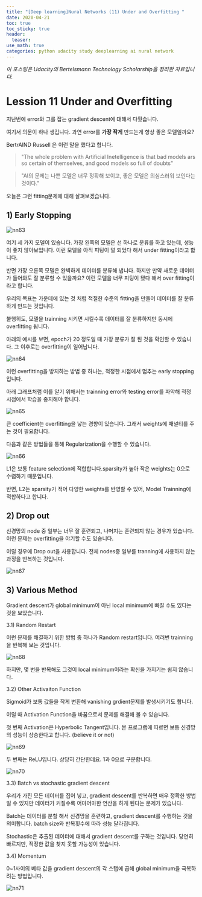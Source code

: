 ```yaml
---
title: "[Deep learning]Nural Networks (11) Under and Overfitting "
date: 2020-04-21
toc: true
toc_sticky: true
header:
  teaser: 
use_math: true
categories: python udacity study deeplearning ai nural network
---
```



*이 포스팅은 Udacity의 Bertelsmann Technology Scholarship을 정리한 자료입니다.*  


# Lession 11 Under and Overfitting 

지난번에 error와 그를 잡는 gradient descent에 대해서 다뤘습니다. 

여기서 의문이 하나 생깁니다. 과연 error를 **가장 작게** 만드는게 항상 좋은 모델일까요? 

BertrAIND Russell 은 이런 말을 했다고 합니다. 

> "The whole problem with Artificial Inetelligence is that bad models ars so certain of themselves, and good models so full of doubts"

> "AI의 문제는 나쁜 모델은 너무 정확해 보이고, 좋은 모델은 의심스러워 보인다는 것이다."

오늘은 그런 fitting문제에 대해 살펴보겠습니다.


## 1) Early Stopping

![nn63](https://drive.google.com/uc?id=1VSp6tkcqxT54Sx1QcPjB8XmWonxgsTSY)

여기 세 가지 모델이 있습니다. 가장 왼쪽의 모델은 선 하나로 분류를 하고 있는데, 성능이 좋지 않아보입니다. 이런 모델을 아직 피팅이 덜 되었다 해서 under fitting이라고 합니다.

반면 가장 오른쪽 모델은 완벽하게 데이터를 분류해 냅니다. 하지만 만약 새로운 데이터가 들어와도 잘 분류할 수 있을까요? 이런 모델을 너무 피팅이 됐다 해서 over fitting이라고 합니다.

우리의 목표는 가운데에 있는 것 처럼 적절한 수준의 fitting을 만들어 데이터를 잘 분류하게 만드는 것입니다.

불행히도, 모델을 trainning 시키면 시킬수록 데이터를 잘 분류하지만 동시에 overfitting 됩니다.

아래의 예시를 보면, epoch가 20 정도일 때 가장 분류가 잘 된 것을 확인할 수 있습니다. 그 이후로는 overfitting이 일어납니다. 

![nn64](https://drive.google.com/uc?id=1pBr_54H2UoadEMZwmgKCsBkuuVgK_VCN)

이런 overfitting을 방지하는 방법 중 하나는, 적정한 시점에서 멈추는 early stopping입니다.

아래 그래프처럼 이를 알기 위해서는 trainning error와 testing error를 파악해 적정 시점에서 학습을 중지해야 합니다.

![nn65](https://drive.google.com/uc?id=18GOiUpIXp5TOB3kBoi4Nkx6JPlKX7pOx)

큰 coefficient는 overfitting을 낳는 경향이 있습니다. 그래서 weights에 패널티를 주는 것이 필요합니다. 

다음과 같은 방법들을 통해 Regularization을 수행할 수 있습니다. 

![nn66](https://drive.google.com/uc?id=1NZJ7YFxiJCgwjdEnvH5zv0wvMeMOy0Zx)

L1은 보통 feature selection에 적합합니다.sparsity가 높아 작은 weights는 0으로 수렴하기 때문입니다.

반면, L2는 sparsity가 적어 다양한 weights를 반영할 수 있어, Model Trainning에 적합하다고 합니다. 


## 2) Drop out

신경망의 node 중 일부는 너무 잘 훈련되고, 나머지는 훈련되지 않는 경우가 있습니다. 이런 문제는 overfitting을 야기할 수도 있습니다.

이럴 경우에 Drop out을 사용합니다. 전체 nodes중 일부를 tranning에 사용하지 않는 과정을 반복하는 것입니다.

![nn67](https://drive.google.com/uc?id=1sgz6ptMq7Uxknegv5AnZf_EtzEsJZHy3)


## 3) Various Method

Gradient descent가 global minimum이 아닌 local minimum에 빠질 수도 있다는 것을 보았습니다. 

3.1) Random Restart

이런 문제를 해결하기 위한 방법 중 하나가 Random restart입니다. 여러번 trainning을 반복해 보는 것입니다.

![nn68](https://drive.google.com/uc?id=19chxm1jfcad5JpKYv6irDgS_LOXwMwEZ)

하지만, 몇 번을 반복해도 그것이 local minimum이라는 확신을 가지기는 쉽지 않습니다.

3.2) Other Activaiton Function

Sigmoid가 보통 값들을 작게 변환해 vanishing grdient문제를 발생시키기도 합니다. 

이럴 때 Activation Function을 바꿈으로서 문제를 해결해 볼 수 있습니다.

첫 번째 Activation은 Hyperbolic Tangent입니다. 본 프로그램에 따르면 보통 신경망의 성능이 상승한다고 합니다. (believe it or not)

![nn69](https://drive.google.com/uc?id=1ldeQ-PC4UxFWTOCFxzL_UoO-Sw58QFlu)

두 번째는 ReLU입니다. 상당히 간단한데요. 1과 0으로 구분합니다.

![nn70](https://drive.google.com/uc?id=1mZUuN1UPD_tKa1fKnuWHMQoo5Tj4rDMt)


3.3) Batch vs stochastic gradient descent

우리가 가진 모든 데이터를 집어 넣고, gradient descent를 반복하면 매우 정확한 방법일 수 있지만 데이터가 커질수록 어마어마한 연산을 하게 된다는 문제가 있습니다. 

Batch는 데이터를 분할 해서 신경망을 훈련하고, gradient descent를 수행하는 것을 의미합니다. batch size와 반복횟수에 따라 성능 달라집니다.

Stochastic은 추출된 데이터에 대해서 gradient descent를 구하는 것입니다. 당연히 빠르지만, 적정한 값을 찾지 못할 가능성이 있습니다.


3.4) Momentum 

0~1사이의 베타 값을 gradient descent의 각 스탭에 곱해 global minimum을 극복하려는 방법입니다.

![nn71](https://drive.google.com/uc?id=1Qfbk_7r67iaqR3EPxJYDSSYCgMHMruUX)



